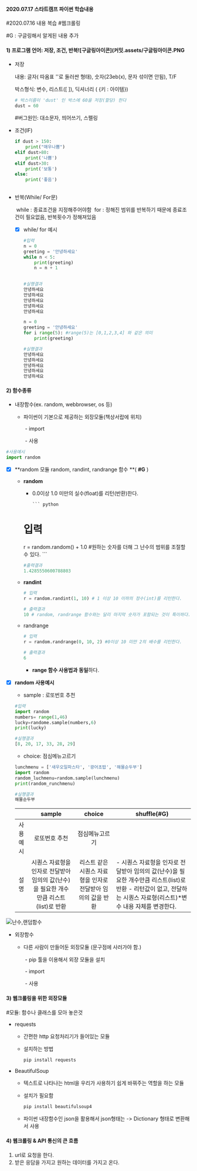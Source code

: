 #### 2020.07.17 스타트캠프 파이썬 학습내용

#2020.07.16 내용 복습 #웹크롤링

#G : 구글링해서 알게된 내용 추가

#### 1) 프로그램 언어: 저장, 조건, 반복![구글링아이콘](커밋.assets/구글링아이콘.PNG

* 저장

  내용: 글자( 따옴표 ''로 둘러싼 형태), 숫자(23eb(x), 문자 섞이면 안됨), T/F

  박스형식: 변수, 리스트([ ]), 딕셔너리 ( {키 : 아이템})
  
  ``` python
  # 박스이름이 'dust' 인 박스에 60을 저장(할당) 한다
  dust = 60
  
  ```
  
  #버그원인: 대소문자, 띄어쓰기, 스펠링

- 조건(IF)

  ``` python
  if dust > 150:
      print("매우나쁨")
  elif dust>80:
      print('나쁨')  
  elif dust>30:
      print('보통')
  else:
      print('좋음')
      
  ```

  

- 반복(While/ For문)

  ​	while :  종료조건을 지정해주어야함
  ​	for : 정해진 범위를 반복하기 때문에 종료조건이 필요없음, 반복횟수가 정해져있음

  - [x] while/ for 예시

    ``` python
    #입력
    n = 0
    greeting = '안녕하세요'
    while n < 5:
        print(greeting)
        n = n + 1
       
    ```

    ``` python
    #실행결과
    안녕하세요
    안녕하세요
    안녕하세요
    안녕하세요
    안녕하세요
    ```

    ``` python
    n = 0
    greeting = '안녕하세요'
    for i range(5): #range(5)는 [0,1,2,3,4] 와 같은 의미
        print(greeting)
    ```

    ``` python
    #실행결과
    안녕하세요
    안녕하세요
    안녕하세요
    안녕하세요
    안녕하세요
    ```

    

#### 2) 함수종류

- 내장함수(ex. random, webbrowser, os 등) 

   - 파이썬이 기본으로 제공하는 외장모듈(책상서랍에 위치)

     ​	- import

     ​	- 사용

```python	
#사용예시
import random
```

- [x] **random 모듈 random, randint, randrange 함수 **( **#G** )

  * **random**

    - 0.0이상 1.0 미만의 실수(float)를 리턴(반환)한다.

          ``` python
    # 입력
    r = random.random() + 1.0
    #원하는 숫자를 더해 그 난수의 범위를 조절할 수 있다.
          ```

     ``` python
    #출력결과
    1.4285550600788803 
     ```

  * **randint**

    ``` python
    # 입력
    r = random.randint(1, 10) # 1 이상 10 이하의 정수(int)를 리턴한다.
    ```

    ``` python
    # 출력결과
    10 # random, randrange 함수와는 달리 마지막 숫자가 포함되는 것이 특이하다.
    ```

    

  * randrange

    ``` python
    # 입력
    r = random.randrange(0, 10, 2) #0이상 10 미만 2의 배수를 리턴한다.
    ```

    ``` python
    # 출력결과
    6
    ```

    * **range 함수 사용법과 동일**하다.

- [x] **random 사용예시**

  * sample : 로또번호 추천

  ``` python
  #입력
  import random
  numbers= range(1,46)
  lucky=randome.sample(numbers,6)
  print(lucky)
  
  ```

  ``` python
  #실행결과
  [8, 20, 17, 33, 28, 29]
  ```

  * choice: 점심메뉴고르기

  ``` python
  lunchmenu = ['새우오일파스타', '광어초밥', '해물순두부']
  import random
  random_luchmenu=random.sample(lunchmenu)
  print(random_runchmenu)
  ```

  ``` python
  #실행결과
  해물순두부
  ```

  

  |          |                            sample                            |                            choice                            | shuffle(#G)                                                  |
  | :------: | :----------------------------------------------------------: | :----------------------------------------------------------: | ------------------------------------------------------------ |
  | 사용예시 |                        로또번호 추천                         |                        점심메뉴고르기                        |                                                              |
  |   설명   | 시퀀스 자료형을 인자로 전달받아 임의의 값(난수)을 필요한 개수만큼 리스트(list)로 반환 | 리스트 같은 시퀀스 자료형을 인자로 전달받아 임의의 값을 반환 | - 시퀀스 자료형을 인자로 전달받아 임의의 값(난수)을 필요한 개수만큼 리스트(list)로 반환                                                                            - 리턴값이 없고, 전달하는 시퀀스 자료형(리스트)*변수 내용 자체를 변경한다. |



![난수,랜덤함수](커밋.assets/난수,랜덤함수.PNG)

- 외장함수

  - 다른 사람이 만들어둔 외장모듈 (문구점에 사러가야 함.)

    ​	- pip 툴을 이용해서 외장 모듈을 설치

    ​	- import

    ​	- 사용

#### 3) 웹크롤링을 위한 외장모듈

 #모듈: 함수나 클래스를 모아 놓은것 

- requests

  - 간편한 http 요청처리기가 들어있는 모듈

  - 설치하는 방법

    ``` python
    pip install requests
    ```

* BeautifulSoup

  - 텍스트로 나타나는 html을 우리가 사용하기 쉽게 바꿔주는 역할을 하는 모듈

  - 설치가 필요함

    ``` python
    pip install beautifulsoup4
    ```

  * 파이썬 내장함수인 json을 활용해서 json형태는 -> Dictionary 형태로 변환해서 사용

#### 4) 웹크롤링 & API 통신의 큰 흐름

1. url로 요청을 한다.
2. 받은 응담을 가지고 원하는 데이터를 가지고 온다.





​		